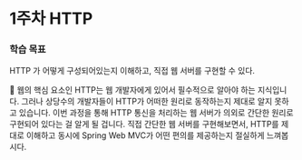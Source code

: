 # 1주차 HTTP

### 학습 목표

HTTP 가 어떻게 구성되어있는지 이해하고, 직접 웹 서버를 구현할 수 있다.

<aside>
🔑 웹의 핵심 요소인 HTTP는 웹 개발자에게 있어서 필수적으로 알아야 하는 지식입니다. 그러나 상당수의 개발자들이 HTTP가 어떠한 원리로 동작하는지 제대로 알지 못하고 있습니다. 이번 과정을 통해 HTTP 통신을 처리하는 웹 서버가 의외로 간단한 원리로 구현되어 있다는 걸 알게 될 겁니다. 직접 간단한 웹 서버를 구현해보면서, HTTP를 제대로 이해하고 동시에 Spring Web MVC가 어떤 편의를 제공하는지 절실하게 느껴봅시다.

</aside>
